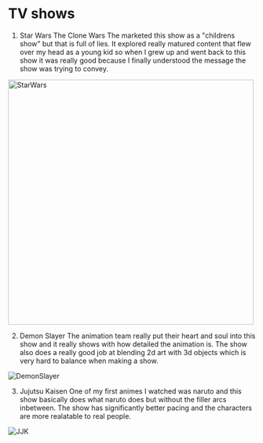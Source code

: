 # TV shows

1. Star Wars The Clone Wars
The marketed this show as a "childrens show" but that is full of lies. It explored really matured content that flew over my head
as a young kid so when I grew up and went back to this show it was really good because I finally understood the message 
the show was trying to convey.

<img src="https://m.media-amazon.com/images/M/MV5BZWFlNzRmOTItZjY1Ni00ZjZkLTk5MDgtOGFhOTYzNWFhYzhmXkEyXkFqcGdeQXVyMDM2NDM2MQ@@._V1_.jpg" alt="StarWars" height="500"/>

2. Demon Slayer
The animation team really put their heart and soul into this show and it really shows with how detailed the animation is.
The show also does a really good job at blending 2d art with 3d objects which is very hard to balance when making a show.

![DemonSlayer](https://pbs.twimg.com/media/FAI4Bg5VcAAoMJY.jpg)

3. Jujutsu Kaisen
One of my first animes I watched was naruto and this show basically does what naruto does but without the filler arcs inbetween.
The show has significantly better pacing and the characters are more realatable to real people.

![JJK](https://images-na.ssl-images-amazon.com/images/I/81U9w5zFvwL.jpg)

